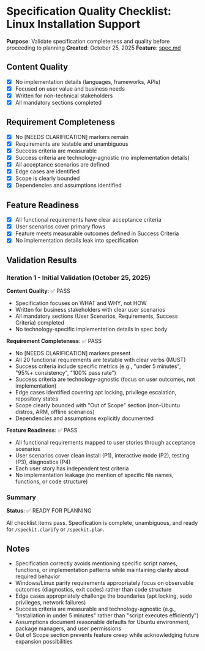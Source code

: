 # Specification Quality Checklist: Linux Installation Support

**Purpose**: Validate specification completeness and quality before proceeding to planning
**Created**: October 25, 2025
**Feature**: [spec.md](../spec.md)

## Content Quality

- [x] No implementation details (languages, frameworks, APIs)
- [x] Focused on user value and business needs
- [x] Written for non-technical stakeholders
- [x] All mandatory sections completed

## Requirement Completeness

- [x] No [NEEDS CLARIFICATION] markers remain
- [x] Requirements are testable and unambiguous
- [x] Success criteria are measurable
- [x] Success criteria are technology-agnostic (no implementation details)
- [x] All acceptance scenarios are defined
- [x] Edge cases are identified
- [x] Scope is clearly bounded
- [x] Dependencies and assumptions identified

## Feature Readiness

- [x] All functional requirements have clear acceptance criteria
- [x] User scenarios cover primary flows
- [x] Feature meets measurable outcomes defined in Success Criteria
- [x] No implementation details leak into specification

## Validation Results

### Iteration 1 - Initial Validation (October 25, 2025)

**Content Quality**: ✅ PASS
- Specification focuses on WHAT and WHY, not HOW
- Written for business stakeholders with clear user scenarios
- All mandatory sections (User Scenarios, Requirements, Success Criteria) completed
- No technology-specific implementation details in spec body

**Requirement Completeness**: ✅ PASS
- No [NEEDS CLARIFICATION] markers present
- All 20 functional requirements are testable with clear verbs (MUST)
- Success criteria include specific metrics (e.g., "under 5 minutes", "95%+ consistency", "100% pass rate")
- Success criteria are technology-agnostic (focus on user outcomes, not implementation)
- Edge cases identified covering apt locking, privilege escalation, repository states
- Scope clearly bounded with "Out of Scope" section (non-Ubuntu distros, ARM, offline scenarios)
- Dependencies and assumptions explicitly documented

**Feature Readiness**: ✅ PASS
- All functional requirements mapped to user stories through acceptance scenarios
- User scenarios cover clean install (P1), interactive mode (P2), testing (P3), diagnostics (P4)
- Each user story has independent test criteria
- No implementation leakage (no mention of specific file names, functions, or code structure)

### Summary

**Status**: ✅ READY FOR PLANNING

All checklist items pass. Specification is complete, unambiguous, and ready for `/speckit.clarify` or `/speckit.plan`.

## Notes

- Specification correctly avoids mentioning specific script names, functions, or implementation patterns while maintaining clarity about required behavior
- Windows/Linux parity requirements appropriately focus on observable outcomes (diagnostics, exit codes) rather than code structure
- Edge cases appropriately challenge the boundaries (apt locking, sudo privileges, network failures)
- Success criteria are measurable and technology-agnostic (e.g., "installation in under 5 minutes" rather than "script executes efficiently")
- Assumptions document reasonable defaults for Ubuntu environment, package managers, and user permissions
- Out of Scope section prevents feature creep while acknowledging future expansion possibilities
